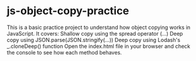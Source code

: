 # js-object-copy-practice
This is a basic practice project to understand how object copying works in JavaScript.  It covers:  Shallow copy using the spread operator (...)  Deep copy using JSON.parse(JSON.stringify(...))  Deep copy using Lodash's _.cloneDeep() function  Open the index.html file in your browser and check the console to see how each method behaves.

